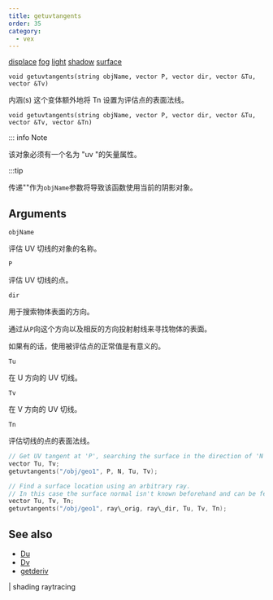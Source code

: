 ```yaml
---
title: getuvtangents
order: 35
category:
  - vex
---
```


[displace](../contexts/displace.html)
[fog](../contexts/fog.html)
[light](../contexts/light.html)
[shadow](../contexts/shadow.html)
[surface](../contexts/surface.html)

`void getuvtangents(string objName, vector P, vector dir, vector &Tu, vector &Tv)`

内涵(s) 这个变体额外地将 Tn 设置为评估点的表面法线。

`void getuvtangents(string objName, vector P, vector dir, vector &Tu, vector &Tv, vector &Tn)`

::: info Note

该对象必须有一个名为 "uv "的矢量属性。

:::tip

传递""作为`objName`参数将导致该函数使用当前的阴影对象。

## Arguments

`objName`

评估 UV 切线的对象的名称。

`P`

评估 UV 切线的点。

`dir`

用于搜索物体表面的方向。

通过从`P`向这个方向以及相反的方向投射射线来寻找物体的表面。

如果有的话，使用被评估点的正常值是有意义的。

`Tu`

在 U 方向的 UV 切线。

`Tv`

在 V 方向的 UV 切线。

`Tn`

评估切线的点的表面法线。

```c
// Get UV tangent at 'P', searching the surface in the direction of 'N'
vector Tu, Tv;
getuvtangents("/obj/geo1", P, N, Tu, Tv);

```

```c
// Find a surface location using an arbitrary ray.
// In this case the surface normal isn't known beforehand and can be fetched via 'Tn'.
vector Tu, Tv, Tn;
getuvtangents("/obj/geo1", ray\_orig, ray\_dir, Tu, Tv, Tn);

```

## See also

- [Du](Du.html)
- [Dv](Dv.html)
- [getderiv](getderiv.html)

|
shading raytracing
